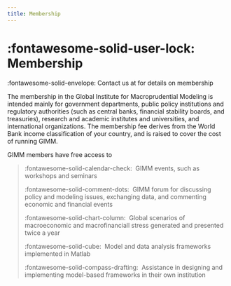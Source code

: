 ```yaml
---
title: Membership
---
```


# :fontawesome-solid-user-lock: Membership

:fontawesome-solid-envelope: Contact us at <SCRIPT LANGUAGE="JavaScript">user = 'info';site = 'gimm';
dot_site =
'institute';document.write('<a href=\"mailto:' + user +
String.fromCharCode(64) + site + '.' + dot_site +
'\">');document.write(user + String.fromCharCode(64) + site + '.' +
dot_site + '</a>');</SCRIPT> for details on membership

The membership in the Global Institute for
Macroprudential Modeling is intended mainly for government departments, public
policy institutions and regulatory authorities (such as central banks, financial stability boards, and treasuries),
research and academic institutes and universities, and international organizations. The
membership fee derives from the World Bank income classification of
your country, and is raised to cover the cost of running GIMM.

GIMM members have free access to

> :fontawesome-solid-calendar-check:  GIMM events, such as workshops and seminars
> 
> :fontawesome-solid-comment-dots:  GIMM forum for discussing policy and modeling issues, exchanging data, and commenting economic and financial events
> 
> :fontawesome-solid-chart-column:  Global scenarios of macroeconomic and macrofinanciall stress generated
> and presented twice a year
> 
> :fontawesome-solid-cube:  Model and data analysis frameworks implemented in Matlab
> 
> :fontawesome-solid-compass-drafting:  Assistance in designing and implementing model-based frameworks in
> their own institution

